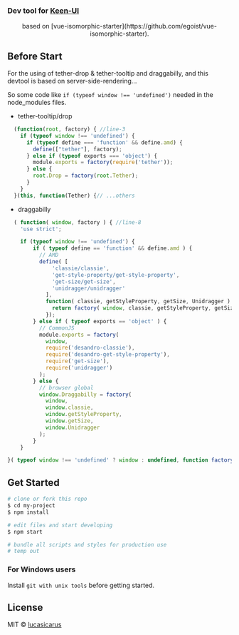### Dev tool for [Keen-UI](https://github.com/JosephusPaye/Keen-UI)
<p align="center">
    based on [vue-isomorphic-starter](https://github.com/egoist/vue-isomorphic-starter).
</p>

## Before Start

For the using of tether-drop & tether-tooltip and draggabilly, and this devtool is based on server-side-rendering...

So some code like `if (typeof window !== 'undefined')` needed in the node_modules files.

* tether-tooltip/drop

```javascript
  (function(root, factory) { //line-3
    if (typeof window !== 'undefined') {
      if (typeof define === 'function' && define.amd) {
        define(["tether"], factory);
      } else if (typeof exports === 'object') {
        module.exports = factory(require('tether'));
      } else {
        root.Drop = factory(root.Tether);
      }
    }
  }(this, function(Tether) {// ...others
```

* draggabilly

```javascript
  ( function( window, factory ) { //line-8
    'use strict';

    if (typeof window !== 'undefined') {
        if ( typeof define == 'function' && define.amd ) {
          // AMD
          define( [
              'classie/classie',
              'get-style-property/get-style-property',
              'get-size/get-size',
              'unidragger/unidragger'
            ],
            function( classie, getStyleProperty, getSize, Unidragger ) {
              return factory( window, classie, getStyleProperty, getSize, Unidragger );
            });
        } else if ( typeof exports == 'object' ) {
          // CommonJS
          module.exports = factory(
            window,
            require('desandro-classie'),
            require('desandro-get-style-property'),
            require('get-size'),
            require('unidragger')
          );
        } else {
          // browser global
          window.Draggabilly = factory(
            window,
            window.classie,
            window.getStyleProperty,
            window.getSize,
            window.Unidragger
          );
        }
    }

}( typeof window !== 'undefined' ? window : undefined, function factory( //...
```
## Get Started

```bash
# clone or fork this repo
$ cd my-project
$ npm install

# edit files and start developing
$ npm start

# bundle all scripts and styles for production use
# temp out
```

### For Windows users

Install `git with unix tools` before getting started.

## License

MIT &copy; [lucasicarus](https://github.com/lucasicarus)
